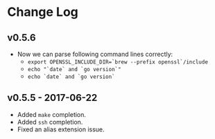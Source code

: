 # Change Log

## v0.5.6

- Now we can parse following command lines correctly:
    - ``` export OPENSSL_INCLUDE_DIR=`brew --prefix openssl`/include ```
    - ``` echo "`date` and `go version`" ```
    - ``` echo `date` and `go version` ```

## v0.5.5 - 2017-06-22

- Added `make` completion.
- Added `ssh` completion.
- Fixed an alias extension issue.
